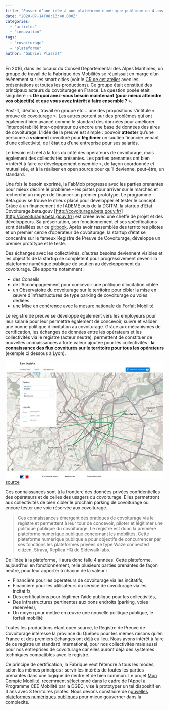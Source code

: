 ```yaml
---
title: "Passer d’une idée à une plateforme numérique publique en 4 ans – le cas du Registre de Preuve de Covoiturage"
date: "2020-07-14T08:13:40.000Z"
categories: 
  - "articles"
  - "innovation"
tags: 
  - "covoiturage"
  - "plateforme"
author: "Gabriel Plassat"
---
```


En 2016, dans les locaux du Conseil Départemental des Alpes Maritimes, un groupe de travail de la Fabrique des Mobilités se réunissait en marge d’un évènement sur les smart cities (voir le [CR de cet atelier](https://wiki.lafabriquedesmobilites.fr/wiki/Communaut%C3%A9_autour_du_Covoiturage_quotidien_Atelier_N%C2%B01) avec les présentations et toutes les productions). Ce groupe était constitué des principaux acteurs du covoiturage en France. La question posée était singulière : « **De quoi avez-vous besoin maintenant (pour mieux atteindre vos objectifs) et que vous avez intérêt à faire ensemble ?** ».

Post-it, idéation, travail en groupe etc… une des propositions s’intitule « preuve de covoiturage ». Les autres portent sur des problèmes qui ont également bien avancé comme le standard des données pour améliorer l’interopérabilité inter-opérateur ou encore une base de données des aires de covoiturage. L’idée de la preuve est simple : pouvoir **attester** qu’une personne a **vraiment** covoituré pour **légitimer** un soutien financier venant d’une collectivité, de l’état ou d’une entreprise pour ses salariés.

Le besoin est réel à la fois du côté des opérateurs de covoiturage, mais également des collectivités présentes. Les parties prenantes ont bien « intérêt à faire ce développement ensemble », de façon coordonnée et mutualisée, et à la réaliser en open source pour qu’il devienne, peut-être, un standard.

Une fois le besoin exprimé, la FabMob progresse avec les parties prenantes pour mieux décrire le problème – les pistes pour arriver sur le marchéc et recherche un moyen de financer un premier prototype. Le programme Beta.gouv se trouve le mieux placé pour développer et tester le concept. Grâce à un financement de l’ADEME puis de la DGITM, la startup d’Etat Covoiturage.beta.gouv [http://covoiturage.beta.gouv.fr/](http://covoiturage.beta.gouv.fr/) est créée avec une cheffe de projet et des développeurs. Sa présentation, son fonctionnement et ses spécifications sont détaillées sur ce [gitbook](https://registre-preuve-de-covoiturage.gitbook.io/produit/). Après avoir rassemblés des territoires pilotes et un premier cercle d’opérateur de covoiturage, la startup d’état se concentre sur le fameux Registre de Preuve de Covoiturage, développe un premier prototype et le teste.

Des échanges avec les collectivités, d’autres besoins deviennent visibles et les objectifs de la startup se complètent pour progressivement devenir la plateforme numérique publique de soutien au développement du covoiturage. Elle apporte notamment :

- des Conseils
- de l'Accompagnement pour concevoir une politique d’incitation ciblée
- un Observatoire du covoiturage sur le territoire pour cibler la mise en œuvre d’infrastructures de type parking de covoiturage ou voies dédiées
- une Mise en cohérence avec la mesure nationale du Forfait Mobilité

Le registre de preuve se développe également vers les employeurs pour leur salarié pour leur permettre également de concevoir, suivre et valider une bonne politique d’incitation au covoiturage. Grâce aux mécanismes de certification, les échanges de données entre les opérateurs et les collectivités via le registre (acteur neutre), permettent de constituer de nouvelles connaissances à forte valeur ajoutée pour les collectivités : **la connaissance des flux covoiturés sur le territoire pour tous les opérateurs** (exemple ci dessous à Lyon).

[![](images/trajets_covoit-811x600.jpg)](http://lafabriquedesmobilites.fr/wp-content/uploads/2020/07/trajets_covoit.jpg)[source](https://cloud.fabmob.io/apps/files/?dir=/Documents/Formations/Mast%C3%A8re%20Smart%20Mobility%20Telecom%20Ponts/Ishan%20Bhojwani&fileid=2710#pdfviewer)

Ces connaissances sont à la frontière des données privées confidentielles des opérateurs et de celles des usagers du covoiturage. Elles permettront aux collectivités de bien cibler le prochain parking de covoiturage ou encore tester une voie réservée aux covoiturage.

> Ces connaissances émergent des pratiques de covoiturage via le registre et permettent à leur tour de concevoir, piloter et légitimer une politique publique du covoiturage. Le registre est donc la première plateforme numérique publique concernant les mobilités. Cette plateforme numérique publique a pour objectifs de concurrencer par ses fonctions les plateformes privées de type Waze connected citizen, Strava, Replica HQ de Sidewalk labs.

De l’idée à la plateforme, il aura donc fallu 4 années. Cette plateforme, aujourd’hui en fonctionnement, relie plusieurs parties prenantes de façon neutre, pour leur apporter à chacun de la valeur :

- Financière pour les opérateurs de covoiturage via les incitatifs,
- Financière pour les utilisateurs du service de covoiturage via les incitatifs,
- Des certifications pour légitimer l’aide publique pour les collectivités,
- Des infrastructures pertinentes aux bons endroits (parking, voies réservées),
- Un moyen pour mettre en œuvre une nouvelle politique publique, le forfait mobilité

Toutes les productions étant open source, le Registre de Preuve de Covoiturage intéresse la province du Québec pour les mêmes raisons qu’en France et des premiers échanges ont déjà eu lieu. Nous avons intérêt à faire de ce registre un standard international, pour nos collectivités mais aussi pour nos entreprises de covoiturage car elles auront déjà des systèmes techniques compatibles avec le registre.

Ce principe de certification, la Fabrique veut l’étendre à tous les modes, selon les mêmes principes : servir les intérêts de toutes les parties prenantes dans une logique de neutre et de bien commun. Le projet [Mon Compte Mobilité](https://cloud.fabmob.io/s/FqWd2SaXKEjSTRg), récemment sélectionné dans le cadre de l’Appel à Programme CEE Mobilité par la DGEC, vise à prototyper un tel dispositif en 3 ans avec 3 territoires pilotes. Nous devons construire de n[ouvelles plateformes numériques publiques](http://lafabriquedesmobilites.fr/articles/innovation/lage-des-infrastructures-numeriques-publiques/) pour mieux gouverner dans la complexité.
